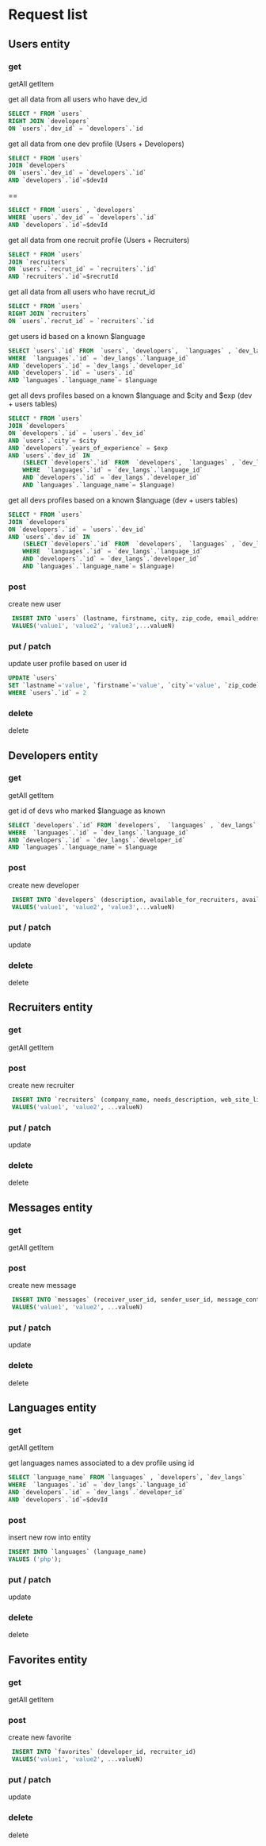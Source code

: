 # Request list

## Users entity

### get
getAll
getItem

get all data from all users who have dev_id
```sql
SELECT * FROM `users` 
RIGHT JOIN `developers` 
ON `users`.`dev_id` = `developers`.`id
```

get all data from one dev profile (Users + Developers)
```sql
SELECT * FROM `users` 
JOIN `developers` 
ON `users`.`dev_id` = `developers`.`id`
AND `developers`.`id`=$devId
```
==
```sql
SELECT * FROM `users` , `developers`
WHERE `users`.`dev_id` = `developers`.`id` 
AND `developers`.`id`=$devId
```

get all data from one recruit profile (Users + Recruiters)
```sql
SELECT * FROM `users` 
JOIN `recruiters` 
ON `users`.`recrut_id` = `recruiters`.`id`
AND `recruiters`.`id`=$recrutId
```

get all data from all users who have recrut_id
```sql
SELECT * FROM `users` 
RIGHT JOIN `recruiters` 
ON `users`.`recrut_id` = `recruiters`.`id
```

get users id based on a known $language
```sql
SELECT `users`.`id` FROM  `users`, `developers`,  `languages` , `dev_langs`
WHERE  `languages`.`id` = `dev_langs`.`language_id`
AND `developers`.`id` = `dev_langs`.`developer_id`
AND `developers`.`id` = `users`.`id`
AND `languages`.`language_name`= $language
```


get all devs profiles based on a known $language and $city and $exp (dev + users tables)
```sql
SELECT * FROM `users` 
JOIN `developers` 
ON `developers`.`id` = `users`.`dev_id` 
AND `users`.`city`= $city
AND `developers`.`years_of_experience` = $exp
AND `users`.`dev_id` IN
    (SELECT `developers`.`id` FROM  `developers`,  `languages` , `dev_langs`
    WHERE  `languages`.`id` = `dev_langs`.`language_id`
    AND `developers`.`id` = `dev_langs`.`developer_id`
    AND `languages`.`language_name`= $language)
```

get all devs profiles based on a known $language (dev + users tables)
```sql
SELECT * FROM `users` 
JOIN `developers` 
ON `developers`.`id` = `users`.`dev_id` 
AND `users`.`dev_id` IN
    (SELECT `developers`.`id` FROM  `developers`,  `languages` , `dev_langs`
    WHERE  `languages`.`id` = `dev_langs`.`language_id`
    AND `developers`.`id` = `dev_langs`.`developer_id`
    AND `languages`.`language_name`= $language)
```


### post
create new user
```sql
 INSERT INTO `users` (lastname, firstname, city, zip_code, email_address, phone, password, dev_id, recrut_id, subscribe_to_push_notif, profile_picture)
 VALUES('value1', 'value2', 'value3',...valueN)
```

### put / patch
update user profile based on user id
```sql
UPDATE `users`
SET `lastname`='value', `firstname`='value', `city`='value', `zip_code`='value', `email_address`='value@value', `phone`='value', `password`='value', `dev_id`=1, `recrut_id`=1, `subscribe_to_push_notif`=0, `profile_picture`='value'
WHERE `users`.`id` = 2
```

### delete
delete



## Developers entity

### get
getAll
getItem

get id of devs who marked $language as known
```sql
SELECT `developers`.`id` FROM `developers`,  `languages` , `dev_langs`
WHERE  `languages`.`id` = `dev_langs`.`language_id`
AND `developers`.`id` = `dev_langs`.`developer_id`
AND `languages`.`language_name`= $language
```

### post
create new developer 
```sql
 INSERT INTO `developers` (description, available_for_recruiters, available_for_developers, minimum_salary_requested,maximum_salary_requested, age, years_of_experience, github_link, portfolio_link, other_link)
 VALUES('value1', 'value2', 'value3',...valueN)
```

### put / patch
update

### delete
delete



## Recruiters entity

### get
getAll
getItem

### post
create new recruiter 
```sql
 INSERT INTO `recruiters` (company_name, needs_description, web_site_link)
 VALUES('value1', 'value2', ...valueN)
 ```

### put / patch
update

### delete
delete



## Messages entity

### get
getAll
getItem

### post
create new message 
```sql
 INSERT INTO `messages` (receiver_user_id, sender_user_id, message_content, signature)
 VALUES('value1', 'value2', ...valueN)
 ```

### put / patch
update

### delete
delete



## Languages entity

### get
getAll
getItem

get languages names associated to a dev profile using id 
```sql
SELECT `language_name` FROM `languages` , `developers`, `dev_langs`
WHERE  `languages`.`id` = `dev_langs`.`language_id`
AND `developers`.`id` = `dev_langs`.`developer_id`
AND `developers`.`id`=$devId
```

### post
insert new row into entity
```sql
INSERT INTO `languages` (language_name)  
VALUES ('php');
```

### put / patch
update

### delete
delete



## Favorites entity

### get
getAll
getItem

### post
create new favorite 
```sql
 INSERT INTO `favorites` (developer_id, recruiter_id)
 VALUES('value1', 'value2', ...valueN)
 ```

### put / patch
update

### delete
delete
